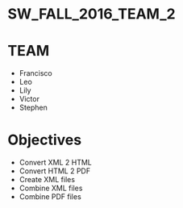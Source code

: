 # SW_FALL_2016_TEAM_2


# TEAM
- Francisco
- Leo
- Lily
- Victor
- Stephen

# Objectives

- Convert XML 2 HTML
- Convert HTML 2 PDF
- Create XML files
- Combine XML files
- Combine PDF files
